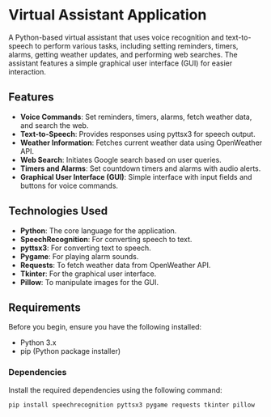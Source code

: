 # Virtual Assistant Application

A Python-based virtual assistant that uses voice recognition and text-to-speech to perform various tasks, including setting reminders, timers, alarms, getting weather updates, and performing web searches. The assistant features a simple graphical user interface (GUI) for easier interaction.

## Features

- **Voice Commands**: Set reminders, timers, alarms, fetch weather data, and search the web.
- **Text-to-Speech**: Provides responses using pyttsx3 for speech output.
- **Weather Information**: Fetches current weather data using OpenWeather API.
- **Web Search**: Initiates Google search based on user queries.
- **Timers and Alarms**: Set countdown timers and alarms with audio alerts.
- **Graphical User Interface (GUI)**: Simple interface with input fields and buttons for voice commands.

## Technologies Used

- **Python**: The core language for the application.
- **SpeechRecognition**: For converting speech to text.
- **pyttsx3**: For converting text to speech.
- **Pygame**: For playing alarm sounds.
- **Requests**: To fetch weather data from OpenWeather API.
- **Tkinter**: For the graphical user interface.
- **Pillow**: To manipulate images for the GUI.

## Requirements

Before you begin, ensure you have the following installed:

- Python 3.x
- pip (Python package installer)

### Dependencies

Install the required dependencies using the following command:

```bash
pip install speechrecognition pyttsx3 pygame requests tkinter pillow
